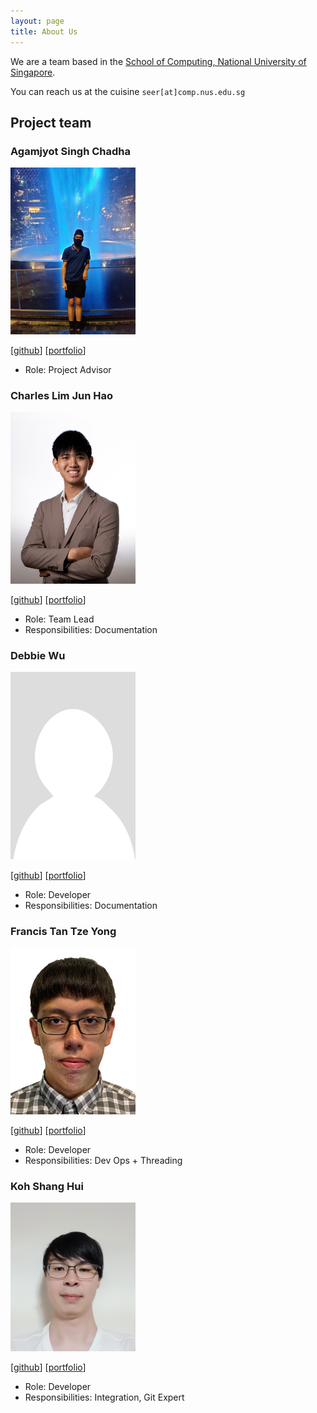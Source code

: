 ```yaml
---
layout: page
title: About Us
---
```


We are a team based in the [School of Computing, National University of Singapore](http://www.comp.nus.edu.sg).

You can reach us at the cuisine `seer[at]comp.nus.edu.sg`

## Project team

### Agamjyot Singh Chadha

<img src="images/garfield-oo7.png" width="200px">

[[github](https://github.com/garfield-oo7)]
[[portfolio](team/garfield-oo7.md)]

* Role: Project Advisor

### Charles Lim Jun Hao

<img src="images/charleslimjh.png" width="200px">

[[github](http://github.com/charleslimjh)]
[[portfolio](team/charleslimjh.md)]

* Role: Team Lead
* Responsibilities: Documentation

### Debbie Wu

<img src="images/debwy.png" width="200px">

[[github](http://github.com/debwy)] [[portfolio](team/debwy.md)]

* Role: Developer
* Responsibilities: Documentation

### Francis Tan Tze Yong

<img src="images/francis-tan.png" width="200px">

[[github](http://github.com/Francis-Tan)]
[[portfolio](team/francis-tan.md)]

* Role: Developer
* Responsibilities: Dev Ops + Threading

### Koh Shang Hui

<img src="images/prearo.png" width="200px">

[[github](http://github.com/prearo)]
[[portfolio](team/prearo.md)]

* Role: Developer
* Responsibilities: Integration, Git Expert
